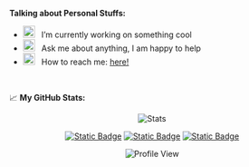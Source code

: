 [personal]: https://adityawarman.vercel.app
[twitter]: https://www.twitter.com/adydetra
[mastodon]: https://mastodon.social/@adityawarman
[gmail]: mailto:devdewa123.sp@gmail.com
 
<!--
<p align="center">
  <samp>
    <a href="https://adityawarman.vercel.app">me</a> .
    <a href="https://adityawarman.vercel.app/blog">blog</a> .
    <a href="https://adityawarman.vercel.app/feed">feed</a> .
    <a href="https://mastodon.social/@adityawarman">mastodon</a> .
    <a href="https://twitter.com/devdewa_id">tweets</a> .
    <a href="https://discord.gg/WzpazrK9NT">discord</a>
  </samp>
</p>
 -->

**Talking about Personal Stuffs:**

- <img src="https://github.com/Gapur/Gapur/blob/main/assets/developer.gif?raw=true" width="21" />&nbsp;&nbsp; I’m currently working on something cool
- <img src="https://github.com/Gapur/Gapur/blob/main/assets/message.gif?raw=true" width="21" />&nbsp;&nbsp; Ask me about anything, I am happy to help
- <img src="https://github.com/Gapur/Gapur/blob/main/assets/letterbox.gif?raw=true" width="21" />&nbsp;&nbsp; How to reach me: [here!][gmail]
<!-- <img src="https://github.com/Gapur/Gapur/blob/main/assets/lightning.gif?raw=true" width="21" />&nbsp;&nbsp; I’m currently learning vue & nuxt -->

</br>

📈 **My GitHub Stats:**

<p align="center">
 <img src="https://github-readme-stats.anuraghazra1.vercel.app/api/top-langs/?username=adydetra&theme=nord&hide_border=true&layout=compact&langs_count=20&card_width=800px&exclude_repo=decorative-plant,e-commerce-lsp,portfolio,averroes,maritime-explore" alt="Stats" />
</p>

<div align="center">
 
 [![Static Badge](https://img.shields.io/badge/-Twitter-000000?style=flat&logo=X&logoColor=white)][twitter]
 [![Static Badge](https://img.shields.io/badge/-Mastodon-6364FF?style=flat&logo=Mastodon&logoColor=white)][mastodon]
 [![Static Badge](https://img.shields.io/badge/Website-1d2128?style=flat&logo=google-chrome&logoColor=white)][personal]
 
</div>

<div align="center">
  <img src="https://komarev.com/ghpvc/?username=adydetra&style=flat-square&color=blue" alt="Profile View"/>
</div>
